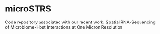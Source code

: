 # microSTRS
Code repository associated with our recent work: Spatial RNA-Sequencing of Microbiome-Host Interactions at One Micron Resolution

